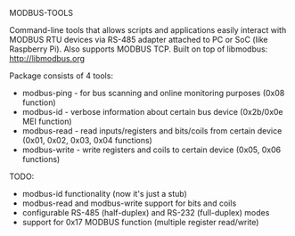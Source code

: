 MODBUS-TOOLS

Command-line tools that allows scripts and applications easily interact with MODBUS RTU devices via RS-485 adapter attached to PC or SoC (like Raspberry Pi). Also supports MODBUS TCP.
Built on top of libmodbus: http://libmodbus.org

Package consists of 4 tools:

* modbus-ping - for bus scanning and online monitoring purposes (0x08 function)
* modbus-id - verbose information about certain bus device (0x2b/0x0e MEI function)
* modbus-read - read inputs/registers and bits/coils from certain device (0x01, 0x02, 0x03, 0x04 functions)
* modbus-write - write registers and coils to certain device (0x05, 0x06 functions)

TODO:
* modbus-id functionality (now it's just a stub)
* modbus-read and modbus-write support for bits and coils
* configurable RS-485 (half-duplex) and RS-232 (full-duplex) modes
* support for 0x17 MODBUS function (multiple register read/write)
